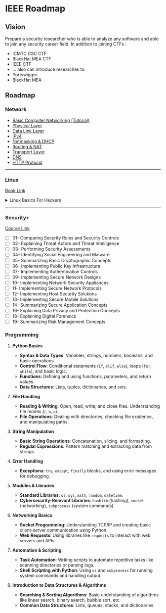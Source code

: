# IEEE Roadmap

## Vision

Prepare a security researcher who is able to analyze any software and able to join any security career field.
In addition to joining CTFs :
- ICMTC CSC CTF
- BlackHat MEA CTF
- IEEE CTF
- ...
also can introduce researches to:
- Portswigger
- BlackHat MEA

## Roadmap

### Network

- [Basic Computer Networking (Tutorial)](https://www.geeksforgeeks.org/basics-computer-networking/)
- [Physical Layer](https://www.youtube.com/watch?v=6VsCufW2F80&list=PLtr9ezc61PUbA2l3MiE4YbrgITJN84N-C&index=22)
- [Data Link Layer](https://www.youtube.com/watch?v=uw_qFED5CxU&list=PLtr9ezc61PUbA2l3MiE4YbrgITJN84N-C&index=23)
- [IPv4](https://www.youtube.com/watch?v=LQcbieHOef4&list=PLtr9ezc61PUbA2l3MiE4YbrgITJN84N-C&index=24)
- [Netmasking & DHCP](https://www.youtube.com/watch?v=zeraZXfiN4k&list=PLtr9ezc61PUbA2l3MiE4YbrgITJN84N-C&index=25)
- [Routing & NAT](https://www.youtube.com/watch?v=2imEciaw-PU&list=PLtr9ezc61PUbA2l3MiE4YbrgITJN84N-C&index=26)
- [Transport Layer](https://www.youtube.com/watch?v=P2B5wiO8htY&list=PLtr9ezc61PUbA2l3MiE4YbrgITJN84N-C&index=27)
- [DNS](https://www.youtube.com/watch?v=oSFbF8Yb67s&list=PLtr9ezc61PUbA2l3MiE4YbrgITJN84N-C&index=28)
- [HTTP Protocol](https://www.youtube.com/watch?v=I0Tt1QBZ1Lc&list=PLtr9ezc61PUbA2l3MiE4YbrgITJN84N-C&index=29)

---

### Linux

[Book Link](https://kea.nu/files/textbooks/humblesec/linuxbasicsforhackers.pdf)

<details>
  <summary>Linux Basics For Hackers</summary>

  <details>
    <summary>1st week</summary>

    - [ ] **Chapter 1**
    - [ ] **Chapter 2**
    - [ ] **Chapter 4**
    - [ ] **Chapter 5**

  </details>

  <details>
    <summary>2nd week</summary>

    - [ ] **Chapter 6**
    - [ ] **Chapter 7**
    - [ ] **Chapter 8**
    - [ ] **Chapter 9**

  </details>

  <details>
    <summary>3rd week</summary>

    - [ ] **Chapter 10**
    - [ ] **Chapter 12**
    - [ ] **Chapter 13**
    - [ ] **Chapter 14**
    - [ ] **Chapter 17**

  </details>

</details>

---

### Security+

[Course Link](https://netriders.academy/courses/security/)

- [ ] 01- Comparing Security Roles and Security Controls
- [ ] 02- Explaining Threat Actors and Threat Intelligence
- [ ] 03- Performing Security Assessments
- [ ] 04- Identifying Social Engineering and Malware
- [ ] 05- Summarizing Basic Cryptographic Concepts
- [ ] 06- Implementing Public Key Infrastructure
- [ ] 07- Implementing Authentication Controls
- [ ] 09- Implementing Secure Network Designs
- [ ] 10- Implementing Network Security Appliances
- [ ] 11- Implementing Secure Network Protocols
- [ ] 12- Implementing Host Security Solutions
- [ ] 13- Implementing Secure Mobile Solutions
- [ ] 14- Summarizing Secure Application Concepts
- [ ] 16- Explaining Data Privacy and Protection Concepts
- [ ] 18- Explaining Digital Forensics
- [ ] 19- Summarizing Risk Management Concepts

### Programming
1. **Python Basics**
   - **Syntax & Data Types**: Variables, strings, numbers, booleans, and basic operations.
   - **Control Flow**: Conditional statements (`if`, `elif`, `else`), loops (`for`, `while`), and basic logic.
   - **Functions**: Defining and using functions, parameters, and return values.
   - **Data Structures**: Lists, tuples, dictionaries, and sets.

2. **File Handling**
   - **Reading & Writing**: Open, read, write, and close files. Understanding file modes (`r`, `w`, `a`).
   - **File Operations**: Dealing with directories, checking file existence, and manipulating paths.

3. **String Manipulation**
   - **Basic String Operations**: Concatenation, slicing, and formatting.
   - **Regular Expressions**: Pattern matching and extracting data from strings.

4. **Error Handling**
   - **Exceptions**: `try`, `except`, `finally` blocks, and using error messages for debugging.

5. **Modules & Libraries**
   - **Standard Libraries**: `os`, `sys`, `math`, `random`, `datetime`.
   - **Cybersecurity-Relevant Libraries**: `hashlib` (hashing), `socket` (networking), `subprocess` (system commands).

6. **Networking Basics**
   - **Socket Programming**: Understanding TCP/IP and creating basic client-server communication using Python.
   - **Web Requests**: Using libraries like `requests` to interact with web servers and APIs.

7. **Automation & Scripting**
   - **Task Automation**: Writing scripts to automate repetitive tasks like scanning directories or parsing logs.
   - **Shell Scripting with Python**: Using `os` and `subprocess` for running system commands and handling output.

8. **Introduction to Data Structures & Algorithms**
   - **Searching & Sorting Algorithms**: Basic understanding of algorithms like linear search, binary search, bubble sort, etc.
   - **Common Data Structures**: Lists, queues, stacks, and dictionaries.
